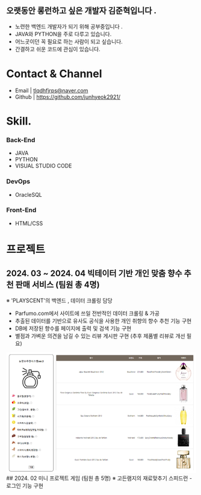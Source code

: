 ## 오랫동안 롱런하고 싶은 개발자 김준혁입니다 .

<!--
**junhyeok2921/junhyeok2921** is a ✨ _special_ ✨ repository because its `README.md` (this file) appears on your GitHub profile.

Here are some ideas to get you started:

- 🔭 I’m currently working on ...
- 🌱 I’m currently learning ...
- 👯 I’m looking to collaborate on ...
- 🤔 I’m looking for help with ...
- 💬 Ask me about ...
- 📫 How to reach me: ...
- 😄 Pronouns: ...
- ⚡ Fun fact: ...
-->
- 노련한 백엔드 개발자가 되기 위해 공부중입니다 .
- JAVA와 PYTHON을 주로 다루고 있습니다.
- 어느곳이던 꼭 필요로 하는 사람이 되고 싶습니다.
- 간결하고 쉬운 코드에 관심이 있습니다.


# Contact & Channel  
- Email | tlqdhfjrps@naver.com
- Github | https://github.com/junhyeok2921/

# Skill.

### Back-End

  - JAVA
  - PYTHON
  - VISUAL STUDIO CODE

### DevOps

  - OracleSQL

### Front-End

  - HTML/CSS

# 프로젝트

 ## 2024. 03 ~ 2024. 04 빅테이터 기반 개인 맞춤 향수 추천 판매 서비스 (팀원 총 4명)
 ※ 'PLAYSCENT'의 백엔드 , 데이터 크롤링 담당
   - Parfumo.com에서 사이트에 쓰일 전반적인 데이터 크롤링 & 가공
   - 추출된 데이터를 기반으로 유사도 공식을 사용한 개인 취향의 향수 추천 기능 구현
   - DB에 저장된 향수를 페이지에 출력 및 검색 기능 구현
   - 별점과 가벼운 의견을 남길 수 있는 리뷰 게시판 구현 (추후 제품별 리뷰로 개선 필요)
<img src = https://github.com/junhyeok2921/junhyeok2921/blob/main/%EC%8A%A4%ED%81%AC%EB%A6%B0%EC%83%B7%202024-04-05%20165042.png>
<br>
## 2024. 02 미니 프로젝트 게임 (팀원 총 5명)
※ 고든램지의 재료맞추기 스피드런
 - 로그인 기능 구현
 
